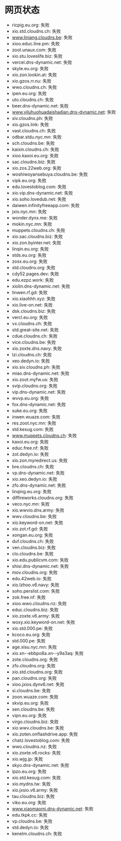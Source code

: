 # 网页状态
- ricpig.eu.org: 失败
- xio.std.cloudns.ch: 失败
- www.liniang.cloudns.be: 失败
- xioo.educ.line.pm: 失败
- zoot.unaux.com: 失败
- xio.stu.loveslife.biz: 失败
- vercel.dns-dynamic.net: 失败
- skyle.eu.org: 失败
- xio.zon.lookin.at: 失败
- xio.gzos.rr.nu: 失败
- wwo.cloudns.ch: 失败
- ipen.eu.org: 失败
- uto.cloudns.ch: 失败
- beer.dns-dynamic.net: 失败
- www.yiluhuohuadaishadian.dns-dynamic.net: 失败
- siv.cloudns.ph: 失败
- xio.gzos.link: 失败
- vast.cloudns.ch: 失败
- odbar.stdu.nyc.mn: 失败
- sch.cloudns.be: 失败
- kaixin.cloudns.ch: 失败
- xioo.kaxoi.eu.org: 失败
- sac.cloudns.biz: 失败
- xio.zos.22web.org: 失败
- woshiwoyansebuya.cloudns.be: 失败
- vipk.eu.org: 失败
- edu.lovestoblog.com: 失败
- xio.vip.dns-dynamic.net: 失败
- xio.soho.lovedub.net: 失败
- daiwen.infinityfreeapp.com: 失败
- jxio.nyc.mn: 失败
- wonder.dynx.me: 失败
- mokin.nyc.mn: 失败
- muppets.cloudns.ch: 失败
- xio.sac.cloudns.biz: 失败
- xio.zon.byinter.net: 失败
- linqin.eu.org: 失败
- stds.eu.org: 失败
- zosx.eu.org: 失败
- std.cloudns.org: 失败
- cdy52.pages.dev: 失败
- edu.ezpz.work: 失败
- xiolin.dns-dynamic.net: 失败
- linwen.rf.gd: 失败
- xio.xiaohhh.xyz: 失败
- xio.live-on.net: 失败
- dsk.cloudns.biz: 失败
- vercl.eu.org: 失败
- vx.cloudns.ch: 失败
- std.great-site.net: 失败
- cdue.cloudns.ch: 失败
- vice.cloudns.be: 失败
- xio.zoxte.dns.navy: 失败
- lzi.cloudns.ch: 失败
- xeo.dedyn.io: 失败
- xio.siv.cloudns.ph: 失败
- miao.dns-dynamic.net: 失败
- xio.zoot.myfw.us: 失败
- svip.cloudns.org: 失败
- vip.dns-dynamic.net: 失败
- wvvp.eu.org: 失败
- fox.dns-dynamic.net: 失败
- suke.eu.org: 失败
- inwen.wuaze.com: 失败
- res.zoot.nyc.mn: 失败
- std.kesug.com: 失败
- www.muppets.cloudns.ch: 失败
- kaxoi.eu.org: 失败
- educ.free.nf: 失败
- zot.dedyn.io: 失败
- xio.zon.myredirect.us: 失败
- bre.cloudns.ch: 失败
- vp.dns-dynamic.net: 失败
- xio.xeo.dedyn.io: 失败
- zfo.dns-dynamic.net: 失败
- linqing.eu.org: 失败
- diffireworks.cloudns.org: 失败
- veco.nyc.mn: 失败
- xio.wwvio.dns.army: 失败
- wwv.cloudns.be: 失败
- xio.keyword-on.net: 失败
- xio.zot.rf.gd: 失败
- xongan.eu.org: 失败
- duf.cloudns.ch: 失败
- ven.cloudns.biz: 失败
- clo.cloudns.be: 失败
- xio.edu.publicvm.com: 失败
- shisi.dns-dynamic.net: 失败
- mov.cloudns.org: 失败
- edu.42web.io: 失败
- xio.lzhoo.v6.navy: 失败
- soho.perslist.com: 失败
- zok.free.nf: 失败
- xioo.wwo.cloudns.nz: 失败
- educ.cloudns.biz: 失败
- xio.zoxte.v6.army: 失败
- woxy.xio.keyword-on.net: 失败
- xio.std.000.pe: 失败
- kcoco.eu.org: 失败
- std.000.pe: 失败
- age.xisu.nyc.mn: 失败
- xio.xn--ebbpo8a.xn--y9a3aq: 失败
- zote.cloudns.org: 失败
- zfo.cloudns.org: 失败
- xio.std.cloudns.org: 失败
- pan.cloudns.org: 失败
- xioo.jxios.dynv6.net: 失败
- si.cloudns.be: 失败
- zoon.wuaze.com: 失败
- skvip.eu.org: 失败
- sen.cloudns.be: 失败
- vipn.eu.org: 失败
- virgo.cloudns.biz: 失败
- xio.wwv.cloudns.be: 失败
- xio.zoten.onflashdrive.app: 失败
- chatz.lovestoblog.com: 失败
- wwo.cloudns.nz: 失败
- xio.zoxte.v6.rocks: 失败
- xio.wjg.jp: 失败
- skyo.dns-dynamic.net: 失败
- ipzo.eu.org: 失败
- xio.std.kesug.com: 失败
- xio.mydns.tw: 失败
- xio.jxsio.v6.army: 失败
- tau.cloudns.biz: 失败
- viko.eu.org: 失败
- www.xiaomaomi.dns-dynamic.net: 失败
- edu.tkpk.cc: 失败
- vp.cloudns.be: 失败
- std.dedyn.io: 失败
- kenelm.cloudns.ch: 失败
